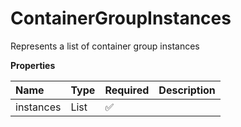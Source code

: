 # ContainerGroupInstances

Represents a list of container group instances

**Properties**

| Name      | Type                         | Required | Description |
| :-------- | :--------------------------- | :------- | :---------- |
| instances | List<ContainerGroupInstance> | ✅       |             |
